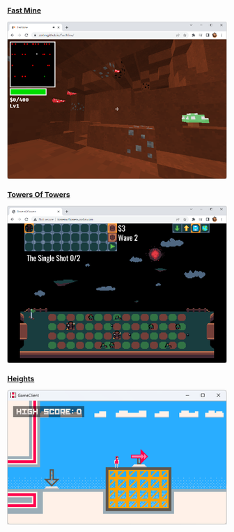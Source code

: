 ### [Fast Mine](https://github.com/Zorbn/FastMine)
![screenshot](./Extra/fastMineScreenshot.png)
### [Towers Of Towers](https://github.com/Zorbn/TowersOfTowers)
![screenshot](./Extra/towersOfTowersScreenshot.png)
### [Heights](https://github.com/Zorbn/Heights)
![screenshot](./Extra/heightsScreenshot.png)
